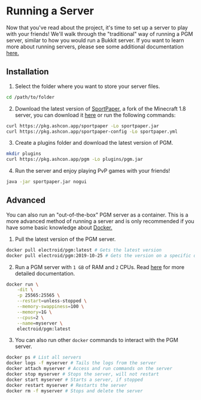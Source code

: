 Running a Server
================

Now that you've read about the project, it's time to set up a server to play with your friends! We'll walk through the "traditional" way of running a PGM server, similar to how you would run a Bukkit server. If you want to learn more about running servers, please see some additional documentation [here.](https://bukkit.gamepedia.com/Setting_up_a_server)

Installation
------------

1. Select the folder where you want to store your server files.
```bash
cd /path/to/folder
```

2. Download the latest version of [SportPaper](https://github.com/Electroid/SportPaper), a fork of the Minecraft 1.8 server, you can download it [here](https://pkg.ashcon.app/sportpaper) or run the following commands:
```bash
curl https://pkg.ashcon.app/sportpaper -Lo sportpaper.jar
curl https://pkg.ashcon.app/sportpaper-config -Lo sportpaper.yml
```

3. Create a plugins folder and download the latest version of PGM.
```bash
mkdir plugins
curl https://pkg.ashcon.app/pgm -Lo plugins/pgm.jar
```

4. Run the server and enjoy playing PvP games with your friends!
```bash
java -jar sportpaper.jar nogui
```

Advanced
--------

You can also run an "out-of-the-box" PGM server as a container. This is a more advanced method of running a server and is only recommended if you have some basic knowledge about [Docker.](https://www.freecodecamp.org/news/a-beginner-friendly-introduction-to-containers-vms-and-docker-79a9e3e119b/)

1. Pull the latest version of the PGM server.
```bash
docker pull electroid/pgm:latest # Gets the latest version
docker pull electroid/pgm:2019-10-25 # Gets the version on a specific date
```

2. Run a PGM server with `1 GB` of RAM and `2` CPUs. Read [here](https://docs.docker.com/engine/reference/run) for more detailed documentation.
```bash
docker run \
    -dit \
    -p 25565:25565 \
    --restart=unless-stopped \
    --memory-swappiness=100 \
    --memory=1G \
    --cpus=2 \
    --name=myserver \
    electroid/pgm:latest
```

3. You can also run other `docker` commands to interact with the PGM server.
```bash
docker ps # List all servers
docker logs -f myserver # Tails the logs from the server
docker attach myserver # Access and run commands on the server
docker stop myserver # Stops the server, will not restart
docker start myserver # Starts a server, if stopped
docker restart myserver # Restarts the server
docker rm -f myserver # Stops and delete the server
```
